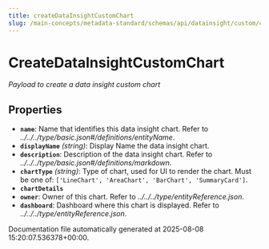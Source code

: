 ```yaml
---
title: createDataInsightCustomChart
slug: /main-concepts/metadata-standard/schemas/api/datainsight/custom/createdatainsightcustomchart
---
```


# CreateDataInsightCustomChart

*Payload to create a data insight custom chart*

## Properties

- **`name`**: Name that identifies this data insight chart. Refer to *../../../type/basic.json#/definitions/entityName*.
- **`displayName`** *(string)*: Display Name the data insight chart.
- **`description`**: Description of the data insight chart. Refer to *../../../type/basic.json#/definitions/markdown*.
- **`chartType`** *(string)*: Type of chart, used for UI to render the chart. Must be one of: `['LineChart', 'AreaChart', 'BarChart', 'SummaryCard']`.
- **`chartDetails`**
- **`owner`**: Owner of this chart. Refer to *../../../type/entityReference.json*.
- **`dashboard`**: Dashboard where this chart is displayed. Refer to *../../../type/entityReference.json*.


Documentation file automatically generated at 2025-08-08 15:20:07.536378+00:00.

